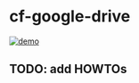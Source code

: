 # cf-google-drive

[![demo](https://user-images.githubusercontent.com/99479536/215351761-99973489-f428-436d-80d3-7d2acdb54b91.png)](https://cf-google-drive-demo.pages.dev)

## TODO: add HOWTOs
